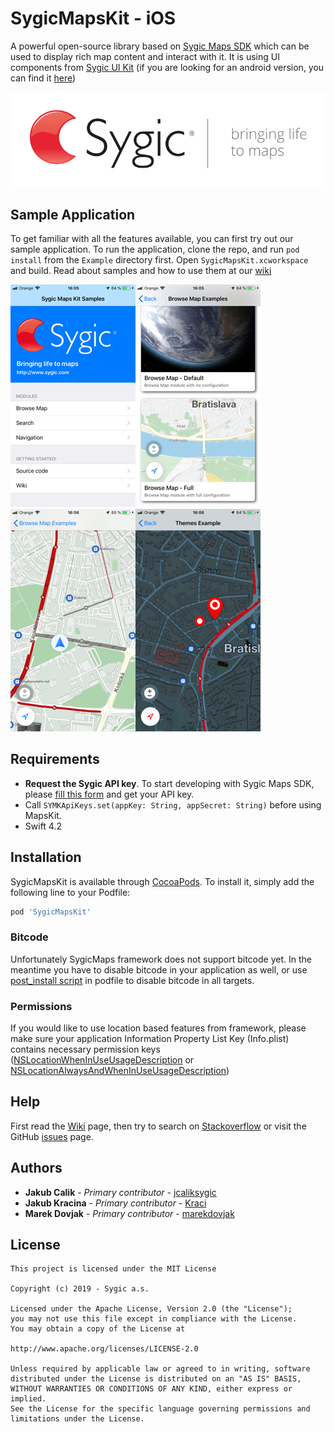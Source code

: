 # SygicMapsKit - iOS

A powerful open-source library based on [Sygic Maps SDK][SygicMapsSDK] which can be used to display rich map content and interact with it. It is using UI components from [Sygic UI Kit][SygicUIKit] (if you are looking for an android version, you can find it [here][AndroidMapsKit]) 

![Sygic][SygicLogo]

## Sample Application

To get familiar with all the features available, you can first try out our sample application. To run the application, clone the repo, and run `pod install` from the `Example` directory first. Open `SygicMapsKit.xcworkspace` and build. Read about samples and how to use them at our [wiki][MapsKitWiki]

[![Example1][Example1Thumbnail]][Example1][![Example2][Example2Thumbnail]][Example2][![Example3][Example3Thumbnail]][Example3][![Example4][Example4Thumbnail]][Example4]

## Requirements

* **Request the Sygic API key**. To start developing with Sygic Maps SDK, please [fill this form][SygicAPIKey] and get your API key.
* Call `SYMKApiKeys.set(appKey: String, appSecret: String)` before using MapsKit.
* Swift 4.2

## Installation

SygicMapsKit is available through [CocoaPods][CocoaPods]. To install
it, simply add the following line to your Podfile:

```ruby
pod 'SygicMapsKit'
```

### Bitcode

Unfortunately SygicMaps framework does not support bitcode yet.
In the meantime you have to disable bitcode in your application as well, or use [post_install script][samplePodfile] in podfile to disable bitcode in all targets.

### Permissions

If you would like to use location based features from framework, please make sure your application Information Property List Key (Info.plist) contains necessary permission keys ([NSLocationWhenInUseUsageDescription][LocationInUse
] or [NSLocationAlwaysAndWhenInUseUsageDescription][LocationAllways]) 

## Help

First read the [Wiki][MapsKitWiki] page, then try to search on [Stackoverflow][SygicMobileSDKiOS] or visit the GitHub [issues][MapsKitIssues] page.

## Authors

  * **Jakub Cali­k** - *Primary contributor* - [jcaliksygic][jcalikGithub]
  * **Jakub Kracina** - *Primary contributor* - [Kraci][KraciGithub]
  * **Marek Dovjak** - *Primary contributor* - [marekdovjak][marekdovjakGithub]

## License

```
This project is licensed under the MIT License

Copyright (c) 2019 - Sygic a.s.

Licensed under the Apache License, Version 2.0 (the "License");
you may not use this file except in compliance with the License.
You may obtain a copy of the License at

http://www.apache.org/licenses/LICENSE-2.0

Unless required by applicable law or agreed to in writing, software
distributed under the License is distributed on an "AS IS" BASIS,
WITHOUT WARRANTIES OR CONDITIONS OF ANY KIND, either express or implied.
See the License for the specific language governing permissions and
limitations under the License.
```
[//]: # (Comment)

[KraciGithub]: <https://github.com/Kraci>
[jcalikGithub]: <https://github.com/jcaliksygic>
[marekdovjakGithub]: <https://github.com/marekdovjak>

[SygicAPIKey]: <https://www.sygic.com/enterprise/get-api-key/>
[SygicMapsSDK]: <https://www.sygic.com/enterprise/maps-navigation-sdk-api-developers>
[SygicUIKit]: <https://github.com/Sygic/sygic-ui-kit-ios>
[AndroidMapsKit]: <https://github.com/Sygic/sygic-maps-kit-android>
[SygicLogo]: <https://raw.githubusercontent.com/Sygic/sygic-maps-kit-ios/master/Assets/sygic_logo.png>
[CocoaPods]: <https://cocoapods.org>
[MapsKitWiki]: <https://github.com/Sygic/sygic-maps-kit-ios/wiki>
[SygicMobileSDKiOS]: <https://stackoverflow.com/questions/tagged/ios+sygic-mobile-sdk>
[MapsKitIssues]: <https://github.com/Sygic/sygic-maps-kit-ios/issues>

[Example1]: <https://raw.githubusercontent.com/Sygic/sygic-maps-kit-ios/master/Assets/example1.png>
[Example2]: <https://raw.githubusercontent.com/Sygic/sygic-maps-kit-ios/master/Assets/example2.png>
[Example3]: <https://raw.githubusercontent.com/Sygic/sygic-maps-kit-ios/master/Assets/example3.png>
[Example4]: <https://raw.githubusercontent.com/Sygic/sygic-maps-kit-ios/master/Assets/example4.png>
[Example1Thumbnail]: <https://raw.githubusercontent.com/Sygic/sygic-maps-kit-ios/master/Assets/example1_thumbnail.png>
[Example2Thumbnail]: <https://raw.githubusercontent.com/Sygic/sygic-maps-kit-ios/master/Assets/example2_thumbnail.png>
[Example3Thumbnail]: <https://raw.githubusercontent.com/Sygic/sygic-maps-kit-ios/master/Assets/example3_thumbnail.png>
[Example4Thumbnail]: <https://raw.githubusercontent.com/Sygic/sygic-maps-kit-ios/master/Assets/example4_thumbnail.png>

[LocationInUse]: <https://developer.apple.com/documentation/corelocation/choosing_the_authorization_level_for_location_services/requesting_when-in-use_authorization>
[LocationAllways]: <https://developer.apple.com/documentation/corelocation/choosing_the_authorization_level_for_location_services/requesting_always_authorization>
[samplePodfile]: <https://github.com/Sygic/sygic-maps-kit-ios/blob/develop/Example/Podfile>
